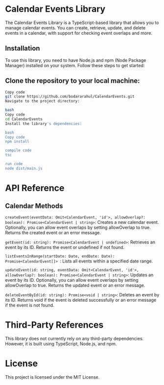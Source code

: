 # Calendar Events Library

The Calendar Events Library is a TypeScript-based library that allows you to manage calendar events. You can create, retrieve, update, and delete events in a calendar, with support for checking event overlaps and more.

## Installation

To use this library, you need to have Node.js and npm (Node Package Manager) installed on your system. Follow these steps to get started:

## Clone the repository to your local machine:

```bash
Copy code
git clone https://github.com/bodararahul/CalendarEvents.git
Navigate to the project directory:

bash
Copy code
cd CalendarEvents
Install the library's dependencies:

bash
Copy code
npm install

compile code 
tsc

run code
node dist/main.js
```

# API Reference
## Calendar Methods

```createEvent(eventData: Omit<CalendarEvent, 'id'>, allowOverlap?: boolean): Promise<CalendarEvent | string>```: 
Creates a new calendar event. Optionally, you can allow event overlaps by setting allowOverlap to true. Returns the created event or an error message.

```getEvent(id: string): Promise<CalendarEvent | undefined>```: 
Retrieves an event by its ID. Returns the event or undefined if not found.

```listEventsInRange(startDate: Date, endDate: Date): Promise<CalendarEvent[]> ```: 
Lists all events within a specified date range.

```updateEvent(id: string, eventData: Omit<CalendarEvent, 'id'>, allowOverlap?: boolean): Promise<CalendarEvent | string>```: 
Updates an event by its ID. Optionally, you can allow event overlaps by setting allowOverlap to true. Returns the updated event or an error message.

```deleteEventById(id: string): Promise<void | string>```: 
Deletes an event by its ID. Returns void if the event is deleted successfully or an error message if the event is not found.

# Third-Party References
This library does not currently rely on any third-party dependencies. However, it is built using TypeScript, Node.js, and npm.

# License
This project is licensed under the MIT License.